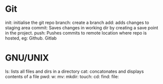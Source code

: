 # Git
init: initialise the git repo
branch: create a branch
add: adds changes to staging area
commit: Saves changes in working dir by creating a save point in the project.
push: Pushes commits to remote location where repo is hosted, eg: Github. Gitlab

# GNU/UNIX

ls: lists all files and dirs in a directory
cat: concatonates and displays contents of a file
pwd: 
w:
mv:
mkdir:
touch:
cd:
find:
file:

